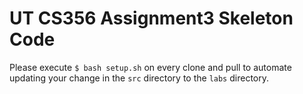 # UT CS356 Assignment3 Skeleton Code

Please execute `$ bash setup.sh` on every clone and pull to automate updating your change in the `src` directory to the `labs` directory.
